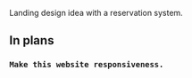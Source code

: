 Landing design idea with a reservation system. 

## In plans
### `Make this website responsiveness.`
